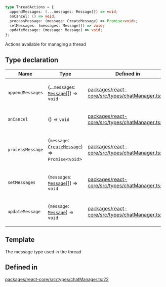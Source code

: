 ```ts
type ThreadActions = {
  appendMessages: (...messages: Message[]) => void;
  onCancel: () => void;
  processMessage: (message: CreateMessage) => Promise<void>;
  setMessages: (messages: Message[]) => void;
  updateMessage: (message: Message) => void;
};
```

Actions available for managing a thread

## Type declaration

<table>
<thead>
<tr>
<th>Name</th>
<th>Type</th>
<th>Defined in</th>
</tr>
</thead>
<tbody>
<tr>
<td>

`appendMessages`

</td>
<td>

(...`messages`: [`Message`](Message.md)[]) => `void`

</td>
<td>

[packages/react-core/src/types/chatManager.ts:24](https://github.com/thesysdev/crayonai/blob/b70189f61d5ac903b473d12565e61a38c72453b2/frontend-sdk/packages/react-core/src/types/chatManager.ts#L24)

</td>
</tr>
<tr>
<td>

`onCancel`

</td>
<td>

() => `void`

</td>
<td>

[packages/react-core/src/types/chatManager.ts:26](https://github.com/thesysdev/crayonai/blob/b70189f61d5ac903b473d12565e61a38c72453b2/frontend-sdk/packages/react-core/src/types/chatManager.ts#L26)

</td>
</tr>
<tr>
<td>

`processMessage`

</td>
<td>

(`message`: [`CreateMessage`](CreateMessage.md)) => `Promise`\<`void`\>

</td>
<td>

[packages/react-core/src/types/chatManager.ts:23](https://github.com/thesysdev/crayonai/blob/b70189f61d5ac903b473d12565e61a38c72453b2/frontend-sdk/packages/react-core/src/types/chatManager.ts#L23)

</td>
</tr>
<tr>
<td>

`setMessages`

</td>
<td>

(`messages`: [`Message`](Message.md)[]) => `void`

</td>
<td>

[packages/react-core/src/types/chatManager.ts:27](https://github.com/thesysdev/crayonai/blob/b70189f61d5ac903b473d12565e61a38c72453b2/frontend-sdk/packages/react-core/src/types/chatManager.ts#L27)

</td>
</tr>
<tr>
<td>

`updateMessage`

</td>
<td>

(`message`: [`Message`](Message.md)) => `void`

</td>
<td>

[packages/react-core/src/types/chatManager.ts:25](https://github.com/thesysdev/crayonai/blob/b70189f61d5ac903b473d12565e61a38c72453b2/frontend-sdk/packages/react-core/src/types/chatManager.ts#L25)

</td>
</tr>
</tbody>
</table>

## Template

The message type used in the thread

## Defined in

[packages/react-core/src/types/chatManager.ts:22](https://github.com/thesysdev/crayonai/blob/b70189f61d5ac903b473d12565e61a38c72453b2/frontend-sdk/packages/react-core/src/types/chatManager.ts#L22)
